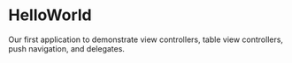 HelloWorld
==========

Our first application to demonstrate view controllers, table view controllers, push navigation, and delegates.
